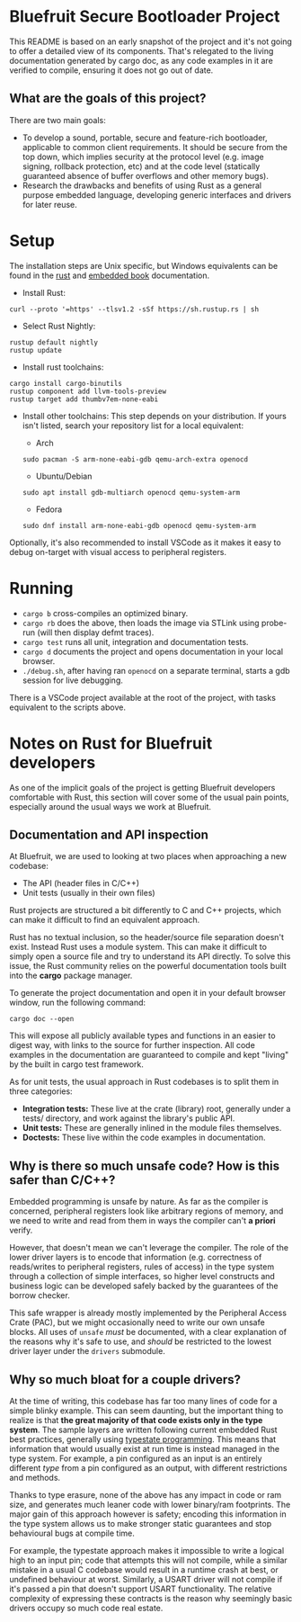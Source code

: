 # Bluefruit Secure Bootloader Project

This README is based on an early snapshot of the project and it's not going to
offer a detailed view of its components. That's relegated to the living
documentation generated by cargo doc, as any code examples in it are verified to
compile, ensuring it does not go out of date.

## What are the goals of this project?

There are two main goals:

* To develop a sound, portable, secure and feature-rich bootloader, applicable to
  common client requirements. It should be secure from the top down, which
  implies security at the protocol level (e.g. image signing, rollback
  protection, etc) and at the code level (statically guaranteed absence of
  buffer overflows and other memory bugs).
* Research the drawbacks and benefits of using Rust as a general purpose
  embedded language, developing generic interfaces and drivers for later reuse.

# Setup

The installation steps are Unix specific, but Windows equivalents can be found
in the [rust](https://www.rust-lang.org/tools/install) and
[embedded book](https://rust-embedded.github.io/book/) documentation.

* Install Rust:

```
curl --proto '=https' --tlsv1.2 -sSf https://sh.rustup.rs | sh
```

* Select Rust Nightly:

```
rustup default nightly
rustup update
```

* Install rust toolchains:

```
cargo install cargo-binutils
rustup component add llvm-tools-preview
rustup target add thumbv7em-none-eabi
```

* Install other toolchains:
This step depends on your distribution. If yours isn't listed, search your
repository list for a local equivalent:

   * Arch

   ```
   sudo pacman -S arm-none-eabi-gdb qemu-arch-extra openocd
   ```

   * Ubuntu/Debian

   ```
   sudo apt install gdb-multiarch openocd qemu-system-arm
   ```

   * Fedora

   ```
   sudo dnf install arm-none-eabi-gdb openocd qemu-system-arm
   ```

Optionally, it's also recommended to install VSCode as it makes it easy to
debug on-target with visual access to peripheral registers.

# Running

* `cargo b` cross-compiles an optimized binary.
* `cargo rb` does the above, then loads the image via STLink using probe-run
  (will then display defmt traces).
* `cargo test` runs all unit, integration and documentation tests.
* `cargo d` documents the project and opens documentation in your local browser.
* `./debug.sh`, after having ran `openocd` on a separate terminal, starts a gdb
session for live debugging.

There is a VSCode project available at the root of the project, with tasks equivalent to the scripts above.

# Notes on Rust for Bluefruit developers

As one of the implicit goals of the project is getting Bluefruit developers
comfortable with Rust, this section will cover some of the usual pain points, especially around the usual ways we work at Bluefruit.

## Documentation and API inspection

At Bluefruit, we are used to looking at two places when approaching a new
codebase:

* The API (header files in C/C++)
* Unit tests (usually in their own files)

Rust projects are structured a bit differently to C and C++ projects, which can
make it difficult to find an equivalent approach.

Rust has no textual inclusion, so the header/source file separation doesn't exist.
Instead Rust uses a module system. This can make it difficult to simply open a
source file and try to understand its API directly. To solve this issue, the
Rust community relies on the powerful documentation tools built into the **cargo**
package manager.

To generate the project documentation and open it in your default browser window,
run the following command:

```
cargo doc --open
```

This will expose all publicly available types and functions in an easier to
digest way, with links to the source for further inspection. All code examples
in the documentation are guaranteed to compile and kept "living" by the built in
cargo test framework.

As for unit tests, the usual approach in Rust codebases is to split them in
three categories:

* **Integration tests:** These live at the crate (library) root, generally under
  a tests/ directory, and work against the library's public API.
* **Unit tests:** These are generally inlined in the module files themselves.
* **Doctests:** These live within the code examples in documentation.

## Why is there so much **unsafe** code? How is this safer than C/C++?

Embedded programming is unsafe by nature. As far as the compiler is concerned,
peripheral registers look like arbitrary regions of memory, and we need to
write and read from them in ways the compiler can't **a priori** verify.

However, that doesn't mean we can't leverage the compiler. The
role of the lower driver layers is to encode that information (e.g. correctness of
reads/writes to peripheral registers, rules of access) in the type system
through a collection of simple interfaces, so higher level constructs and
business logic can be developed safely backed by the guarantees of the borrow
checker.

This safe wrapper is already mostly implemented by the Peripheral Access Crate
(PAC), but we might occasionally need to write our own unsafe blocks. All uses
of `unsafe` *must* be documented, with a clear explanation of the reasons
why it's safe to use, and *should* be restricted to the lowest driver layer
under the `drivers` submodule.

## Why so much bloat for a couple drivers?

At the time of writing, this codebase has far too many lines of code for a
simple blinky example. This can seem daunting, but the important thing to
realize is that **the great majority of that code exists only in the type
system**. The sample layers are written following current embedded Rust best
practices, generally using [typestate programming](https://rust-embedded.github.io/book/static-guarantees/typestate-programming.html). This means that information that would usually exist at run time
is instead managed in the type system. For example, a pin configured as an input
is an entirely different *type* from a pin configured as an output, with
different restrictions and methods.

Thanks to type erasure, none of the above has any impact in code or ram size,
and generates much leaner code with lower binary/ram footprints. The major gain of this
approach however is safety; encoding this information in the type
system allows us to make stronger static guarantees and stop behavioural
bugs at compile time.

For example, the typestate approach makes it impossible to write a logical high
to an input pin; code that attempts this will not compile, while a similar
mistake in a usual C codebase would result in a runtime crash at best, or
undefined behaviour at worst. Similarly, a USART driver will not compile if
it's passed a pin that doesn't support USART functionality. The relative
complexity of expressing these contracts is the reason why seemingly basic
drivers occupy so much code real estate.
